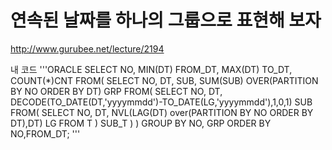 # 연속된 날짜를 하나의 그룹으로 표현해 보자
http://www.gurubee.net/lecture/2194

내 코드
'''ORACLE
SELECT NO, MIN(DT) FROM_DT, MAX(DT) TO_DT, COUNT(*)CNT
    FROM(
        SELECT NO, DT,
               SUB,
               SUM(SUB) OVER(PARTITION BY NO ORDER BY DT) GRP
               FROM(
                    SELECT NO, DT,
                           DECODE(TO_DATE(DT,'yyyymmdd')-TO_DATE(LG,'yyyymmdd'),1,0,1) SUB
                        FROM(
                            SELECT NO, DT, 
                                   NVL(LAG(DT) over(PARTITION BY NO ORDER BY DT),DT) LG
                            FROM T
                        ) SUB_T
                    )
        )
  GROUP BY NO, GRP
  ORDER BY NO,FROM_DT;
'''

